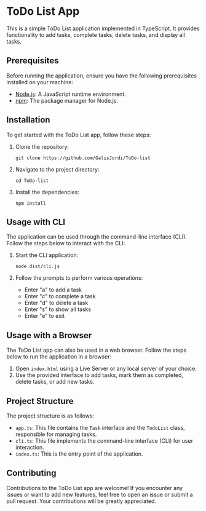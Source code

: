 # ToDo List App

This is a simple ToDo List application implemented in TypeScript. It provides functionality to add tasks, complete tasks, delete tasks, and display all tasks.

## Prerequisites

Before running the application, ensure you have the following prerequisites installed on your machine:

- [Node.js](https://nodejs.org/): A JavaScript runtime environment.
- [npm](https://www.npmjs.com/package/npm): The package manager for Node.js.

## Installation

To get started with the ToDo List app, follow these steps:

1. Clone the repository:

   ```shell
   git clone https://github.com/GalisJordi/ToDo-list
   ```

2. Navigate to the project directory:

   ```shell
   cd ToDo-list
   ```

3. Install the dependencies:

   ```shell
   npm install
   ```

## Usage with CLI

The application can be used through the command-line interface (CLI). Follow the steps below to interact with the CLI:

1. Start the CLI application:

   ```shell
   node dist/cli.js
   ```

2. Follow the prompts to perform various operations:
   - Enter "a" to add a task
   - Enter "c" to complete a task
   - Enter "d" to delete a task
   - Enter "s" to show all tasks
   - Enter "e" to exit

## Usage with a Browser

The ToDo List app can also be used in a web browser. Follow the steps below to run the application in a browser:

1. Open `index.html` using a Live Server or any local server of your choice.
2. Use the provided interface to add tasks, mark them as completed, delete tasks, or add new tasks.

## Project Structure

The project structure is as follows:

- `app.ts`: This file contains the `Task` interface and the `TodoList` class, responsible for managing tasks.
- `cli.ts`: This file implements the command-line interface (CLI) for user interaction.
- `index.ts`: This is the entry point of the application.

## Contributing

Contributions to the ToDo List app are welcome! If you encounter any issues or want to add new features, feel free to open an issue or submit a pull request. Your contributions will be greatly appreciated.